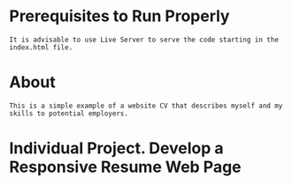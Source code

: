 # Prerequisites to Run Properly
    It is advisable to use Live Server to serve the code starting in the index.html file.

# About
    This is a simple example of a website CV that describes myself and my skills to potential employers.

# Individual Project. Develop a Responsive Resume Web Page